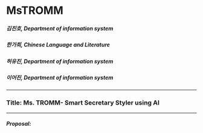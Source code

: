 # MsTROMM
##### 김진호, Department of information system
##### 한가희, Chinese Language and Literature
##### 허유진, Department of information system
##### 이어진, Department of information system
----------
### Title: Ms. TROMM- Smart Secretary Styler using AI
----------
##### Proposal:

